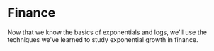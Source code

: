 # Finance

Now that we know the basics of exponentials and logs, we'll use the techniques we've learned to study exponential growth in finance.

```{tableofcontents}
```
